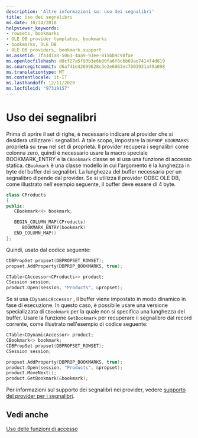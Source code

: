 ```yaml
---
description: 'Altre informazioni su: uso dei segnalibri'
title: Uso dei segnalibri
ms.date: 10/24/2018
helpviewer_keywords:
- rowsets, bookmarks
- OLE DB provider templates, bookmarks
- bookmarks, OLE DB
- OLE DB providers, bookmark support
ms.assetid: 7fa1d1a8-5063-4aa9-93ee-815bb9c98fae
ms.openlocfilehash: d0cf27a5f93b3e6b00fa6f8cbb69ae7414f4d819
ms.sourcegitcommit: d6af41e42699628c3e2e6063ec7b03931a49a098
ms.translationtype: MT
ms.contentlocale: it-IT
ms.lasthandoff: 12/11/2020
ms.locfileid: "97319157"
---
```

# <a name="using-bookmarks"></a>Uso dei segnalibri

Prima di aprire il set di righe, è necessario indicare al provider che si desidera utilizzare i segnalibri. A tale scopo, impostare la `DBPROP_BOOKMARKS` proprietà su **`true`** nel set di proprietà. Il provider recupera i segnalibri come colonna zero, quindi è necessario usare la macro speciale BOOKMARK_ENTRY e la `CBookmark` classe se si usa una funzione di accesso statica. `CBookmark` è una classe modello in cui l'argomento è la lunghezza in byte del buffer dei segnalibri. La lunghezza del buffer necessaria per un segnalibro dipende dal provider. Se si utilizza il provider ODBC OLE DB, come illustrato nell'esempio seguente, il buffer deve essere di 4 byte.

```cpp
class CProducts
{
public:
   CBookmark<4> bookmark;

   BEGIN_COLUMN_MAP(CProducts)
      BOOKMARK_ENTRY(bookmark)
   END_COLUMN_MAP()
};
```

Quindi, usato dal codice seguente:

```cpp
CDBPropSet propset(DBPROPSET_ROWSET);
propset.AddProperty(DBPROP_BOOKMARKS, true);

CTable<CAccessor<CProducts>> product;
CSession session;
product.Open(session, "Products", &propset);
```

Se si usa `CDynamicAccessor` , il buffer viene impostato in modo dinamico in fase di esecuzione. In questo caso, è possibile usare una versione specializzata di `CBookmark` per la quale non si specifica una lunghezza del buffer. Usare la funzione `GetBookmark` per recuperare il segnalibro dal record corrente, come illustrato nell'esempio di codice seguente:

```cpp
CTable<CDynamicAccessor> product;
CBookmark<> bookmark;
CDBPropSet propset(DBPROPSET_ROWSET);
CSession session;

propset.AddProperty(DBPROP_BOOKMARKS, true);
product.Open(session, "Products", &propset);
product.MoveNext();
product.GetBookmark(&bookmark);
```

Per informazioni sul supporto dei segnalibri nei provider, vedere [supporto del provider per i segnalibri](../../data/oledb/provider-support-for-bookmarks.md).

## <a name="see-also"></a>Vedi anche

[Uso delle funzioni di accesso](../../data/oledb/using-accessors.md)
